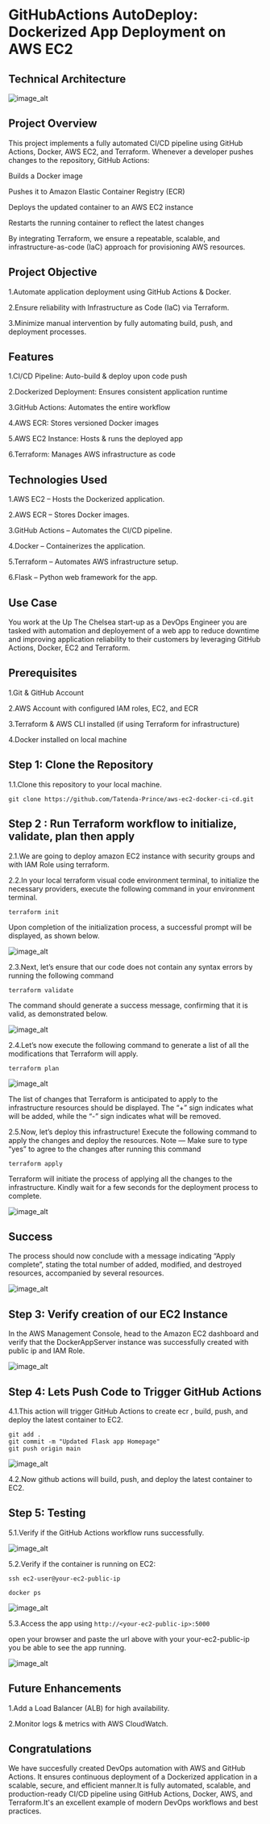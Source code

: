 # GitHubActions AutoDeploy: Dockerized App Deployment on AWS EC2


## Technical Architecture


![image_alt](https://github.com/Tatenda-Prince/aws-ec2-docker-ci-cd/blob/595eed6bc28aa70ac7c04eb93ae4c44a1f3eda36/img/Screenshot%202025-03-01%20214223.png)


## Project Overview

This project implements a fully automated CI/CD pipeline using GitHub Actions, Docker, AWS EC2, and Terraform. Whenever a developer pushes changes to the repository, GitHub Actions:

Builds a Docker image

Pushes it to Amazon Elastic Container Registry (ECR)

Deploys the updated container to an AWS EC2 instance

Restarts the running container to reflect the latest changes

By integrating Terraform, we ensure a repeatable, scalable, and infrastructure-as-code (IaC) approach for provisioning AWS resources.

## Project Objective

1.Automate application deployment using GitHub Actions & Docker.

2.Ensure reliability with Infrastructure as Code (IaC) via Terraform.

3.Minimize manual intervention by fully automating build, push, and deployment processes.

## Features

1.CI/CD Pipeline: Auto-build & deploy upon code push 

2.Dockerized Deployment: Ensures consistent application runtime 

3.GitHub Actions: Automates the entire workflow

4.AWS ECR: Stores versioned Docker images 

5.AWS EC2 Instance: Hosts & runs the deployed app

6.Terraform: Manages AWS infrastructure as code 


## Technologies Used
1.AWS EC2 – Hosts the Dockerized application.

2.AWS ECR – Stores Docker images.

3.GitHub Actions – Automates the CI/CD pipeline.

4.Docker – Containerizes the application.

5.Terraform – Automates AWS infrastructure setup.

6.Flask – Python web framework for the app.

## Use Case
You work at the Up The Chelsea start-up as a DevOps Engineer you are tasked with automation and deployement of a web app to reduce downtime and improving application reliability to their customers by leveraging GitHub Actions, Docker, EC2 and Terraform. 

## Prerequisites
1.Git & GitHub Account

2.AWS Account with configured IAM roles, EC2, and ECR

3.Terraform & AWS CLI installed (if using Terraform for infrastructure)

4.Docker installed on local machine

## Step 1: Clone the Repository
1.1.Clone this repository to your local machine.

```language
git clone https://github.com/Tatenda-Prince/aws-ec2-docker-ci-cd.git
```

## Step 2 : Run Terraform workflow to initialize, validate, plan then apply
2.1.We are going to deploy amazon EC2 instance with security groups and with IAM Role using terraform.

2.2.In your local terraform visual code environment terminal, to initialize the necessary providers, execute the following command in your environment terminal.

```language
terraform init
```
Upon completion of the initialization process, a successful prompt will be displayed, as shown below.

![image_alt](https://github.com/Tatenda-Prince/aws-ec2-docker-ci-cd/blob/a866a5e9895d1a9129ae266ebd8f74177530025a/img/Screenshot%202025-03-02%20093458.png)


2.3.Next, let’s ensure that our code does not contain any syntax errors by running the following command 

```language
terraform validate
```

The command should generate a success message, confirming that it is valid, as demonstrated below.

![image_alt]()


2.4.Let’s now execute the following command to generate a list of all the modifications that Terraform will apply. 

```language
terraform plan
```

![image_alt]()

The list of changes that Terraform is anticipated to apply to the infrastructure resources should be displayed. The “+” sign indicates what will be added, while the “-” sign indicates what will be removed.

2.5.Now, let’s deploy this infrastructure! Execute the following command to apply the changes and deploy the resources. Note — Make sure to type “yes” to agree to the changes after running this command

```language
terraform apply
```

Terraform will initiate the process of applying all the changes to the infrastructure. Kindly wait for a few seconds for the deployment process to complete.

![image_alt]()


## Success
The process should now conclude with a message indicating “Apply complete”, stating the total number of added, modified, and destroyed resources, accompanied by several resources.

![image_alt]()


## Step 3: Verify creation of our EC2 Instance
In the AWS Management Console, head to the Amazon EC2 dashboard and verify that the DockerAppServer instance was successfully created with public ip and IAM Role.

![image_alt]()


## Step 4: Lets Push Code to Trigger GitHub Actions
4.1.This action will trigger GitHub Actions to create ecr , build, push, and deploy the latest container to EC2.

```language
git add .
git commit -m "Updated Flask app Homepage"
git push origin main
```

![image_alt]()


4.2.Now github actions will build, push, and deploy the latest container to EC2.


## Step 5: Testing
5.1.Verify if the GitHub Actions workflow runs successfully.

![image_alt]()


5.2.Verify if the container is running on EC2:

```language
ssh ec2-user@your-ec2-public-ip

docker ps
```

![image_alt]()


5.3.Access the app using `http://<your-ec2-public-ip>:5000`

open your browser and paste the url above with your your-ec2-public-ip you be able to see the app running.

![image_alt]()


## Future Enhancements
1.Add a Load Balancer (ALB) for high availability.

2.Monitor logs & metrics with AWS CloudWatch.


## Congratulations
We have succesfully created DevOps automation with AWS and GitHub Actions. It ensures continuous deployment of a Dockerized application in a scalable, secure, and efficient manner.It is fully automated, scalable, and production-ready CI/CD pipeline using GitHub Actions, Docker, AWS, and Terraform.It's an excellent example of modern DevOps workflows and best practices. 







































